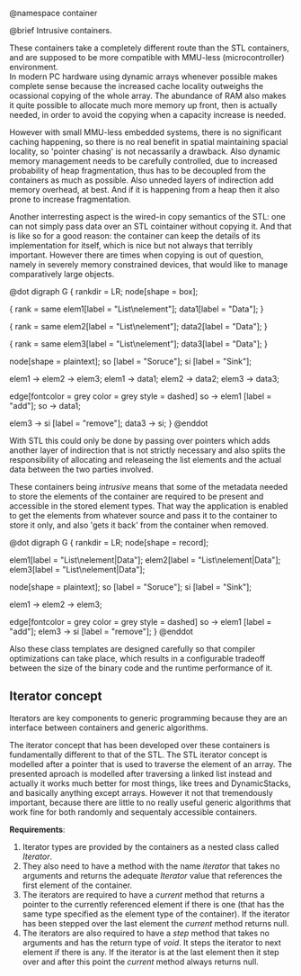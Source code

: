 @namespace container

@brief Intrusive containers.

These containers take a completely different route than the STL containers, and are supposed to
be more compatible with MMU-less (microcontroller) environment.  
In modern PC hardware using dynamic arrays whenever possible makes complete sense because the 
increased cache locality outweighs the ocassional copying of the whole array.
The abundance of RAM also makes it quite possible to allocate much more memory up front, then is 
actually needed, in order to avoid the copying when a capacity increase is needed.

However with small MMU-less embedded systems, there is no significant caching happening,
so there is no real benefit in spatial maintaining spacial locality, so 'pointer chasing'
is not necassarily a drawback.
Also dynamic memory management needs to be carefully controlled, due to increased probability
of heap fragmentation, thus has to be decoupled from the containers as much as possible.
Also unneded layers of indirection add memory overhead, at best.
And if it is happening from a heap then it also prone to increase fragmentation.

Another interresting aspect is the wired-in copy semantics of the STL: one can not simply pass
data over an STL cointainer without copying it.
And that is like so for a good reason: the container can keep the details of its implementation
for itself, which is nice but not always that terribly important.
However there are times when copying is out of question, namely in severely memory constrained
devices, that would like to manage comparatively large objects.

@dot digraph G {
  rankdir = LR;
  node[shape = box];
  
  { rank = same
    elem1[label = "List\nelement"];
    data1[label = "Data"];
  }

  { rank = same
    elem2[label = "List\nelement"];
    data2[label = "Data"];
  }

  { rank = same
    elem3[label = "List\nelement"];
    data3[label = "Data"];
  }

  node[shape = plaintext];
  so [label = "Soruce"];
  si [label = "Sink"];

  elem1 -> elem2 -> elem3;
  elem1 -> data1;
  elem2 -> data2;
  elem3 -> data3;

  edge[fontcolor = grey color = grey style = dashed] 
  so -> elem1 [label = "add"];
  so -> data1;

  elem3 -> si [label = "remove"];
  data3 -> si;
} @enddot

With STL this could only be done by passing over pointers which adds another layer of indirection
that is not strictly necessary and also splits the responsibility of allocating and releaseing
the list elements and the actual data between the two parties involved.

These containers being _intrusive_ means that some of the metadata needed to store the elements
of the container are required to be present and accessible in the stored element types. 
That way the application is enabled to get the elements from whatever source and pass it to the
container to store it only, and also 'gets it back' from the container when removed.

@dot digraph G {
  rankdir = LR;
  node[shape = record];
  
  elem1[label = "List\nelement|Data"];
  elem2[label = "List\nelement|Data"];
  elem3[label = "List\nelement|Data"];

  node[shape = plaintext];
  so [label = "Soruce"];
  si [label = "Sink"];

  elem1 -> elem2 -> elem3;

  edge[fontcolor = grey color = grey style = dashed] 
  so -> elem1 [label = "add"];
  elem3 -> si [label = "remove"];
} @enddot

Also these class templates are designed carefully so that compiler optimizations can take place, which
results in a configurable tradeoff between the size of the binary code and the runtime performance of it.

Iterator concept
----------------

Iterators are key components to generic programming because they are an interface between containers and generic algorithms.

The iterator concept that has been developed over these containers is fundamentally different to that of the STL.
The STL iterator concept is modelled after a pointer that is used to traverse the element of an array.
The presented aproach is modelled after traversing a linked list instead and actually it works much better for most
things, like trees and DynamicStacks, and basically anything except arrays.
However it not that tremendously important, because there are little to no really useful generic algorithms that work 
fine for both randomly and sequentaly accessible containers.

**Requirements**:

 1. Iterator types are provided by the containers as a nested class called _Iterator_.
 2. They also need to have a method with the name _iterator_ that takes no arguments and returns the adequate _Iterator_ 
    value that references the first element of the container.
 3. The iterators are required to have a _current_ method that returns a pointer to the currently referenced element if 
    there is one (that has the same type specified as the element type of the container).
    If the iterator has been stepped over the last element the _current_ method returns null.
 4. The iterators are also required to have a _step_ method that takes no arguments and has the return type of _void_.
    It steps the iterator to next element if there is any.
    If the iterator is at the last element then it step over and after this point the _current_ method always returns null.
